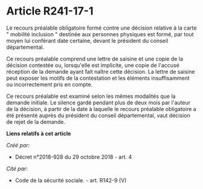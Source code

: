 # Article R241-17-1

Le recours préalable obligatoire formé contre une décision relative à la carte " mobilité inclusion " destinée aux personnes
physiques est formé, par tout moyen lui conférant date certaine, devant le président du conseil départemental.

Ce recours préalable comprend une lettre de saisine et une copie de la décision contestée ou, lorsqu'elle est implicite, une
copie de l'accusé réception de la demande ayant fait naître cette décision. La lettre de saisine peut exposer les motifs de
la contestation et les éléments insuffisamment ou incorrectement pris en compte.

Ce recours préalable est examiné selon les mêmes modalités que la demande initiale. Le silence gardé pendant plus de deux
mois par l'auteur de la décision, à partir de la date à laquelle le recours préalable obligatoire a été présenté auprès du
président du conseil départemental, vaut décision de rejet de la demande.

**Liens relatifs à cet article**

_Créé par_:

  - Décret n°2018-928 du 29 octobre 2018 - art. 4

_Cité par_:

  - Code de la sécurité sociale. - art. R142-9 (V)
